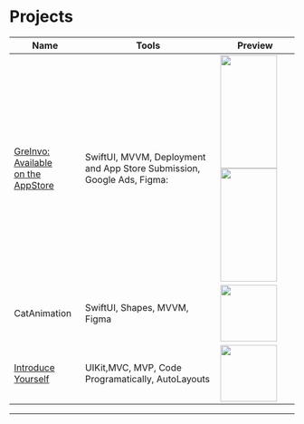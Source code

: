 # Projects

|Name | Tools |  Preview | 
|---|---|---|
|[GreInvo: <br>Available <br>on the AppStore ](https://apps.apple.com/ng/app/greinvo/id6448755643) | SwiftUI, MVVM, Deployment and App Store Submission, Google Ads, Figma:| <img src="https://github.com/fcamas/Projects/assets/76220782/d260daf6-409b-416a-8e1e-b94eed3c5567" width="100" height="200"> <img src="https://github.com/fcamas/Projects/assets/76220782/8b97780e-901b-4daf-8938-5a558059b86b" width="100" height="200"> |
| CatAnimation | SwiftUI, Shapes, MVVM, Figma| <img src="https://github.com/fcamas/Projects/assets/76220782/ee32efbb-bbd2-4407-b607-556f53bb17a9" width="100">|
|[Introduce Yourself](https://github.com/fcamas/Introduce-Yourself)| UIKit,MVC, MVP, Code Programatically, AutoLayouts| <img src="https://github.com/fcamas/Introduce-Yourself/assets/76220782/cea7f112-a310-4492-9c8b-a0d35329e434" width="100">|
---


